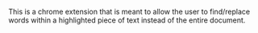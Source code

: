 This is a chrome extension that is meant to allow the user to find/replace words within a highlighted piece of text instead of the entire document.
